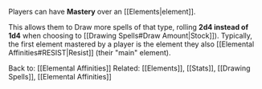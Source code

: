 Players can have **Mastery** over an [[Elements|element]].

This allows them to Draw more spells of that type, rolling **2d4 instead of 1d4** when choosing to [[Drawing Spells#Draw Amount|Stock]]).
Typically, the first element mastered by a player is the element they also [[Elemental Affinities#RESIST|Resist]] (their "main" element).


Back to: [[Elemental Affinities]]
Related: [[Elements]], [[Stats]], [[Drawing Spells]], [[Elemental Affinities]]